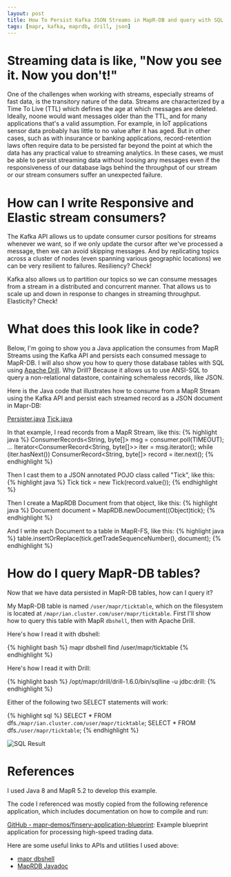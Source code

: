 ```yaml
---
layout: post
title: How To Persist Kafka JSON Streams in MapR-DB and query with SQL using Apache Drill
tags: [mapr, kafka, maprdb, drill, json]
---
```


# Streaming data is like, "Now you see it. Now you don't!"

One of the challenges when working with streams, especially streams of fast data, is the transitory nature of the data. Streams are characterized by a Time To Live (TTL) which defines the age at which messages are deleted. Ideally, noone would want messages older than the TTL, and for many applications that's a valid assumption. For example, in IoT applications sensor data probably has little to no value after it has aged. But in other cases, such as with insurance or banking applications, record-retention laws often require data to be persisted far beyond the point at which the data has any practical value to streaming analytics. In these cases, we must be able to persist streaming data without loosing any messages even if the responsiveness of our database lags behind the throughput of our stream or our stream consumers suffer an unexpected failure.

# How can I write Responsive and Elastic stream consumers?

The Kafka API allows us to update consumer cursor positions for streams whenever we want, so if we only update the cursor after we've processed a message, then we can avoid skipping messages. And by replicating topics across a cluster of nodes (even spanning various geographic locations) we can be very resilient to failures. Resiliency? Check!

Kafka also allows us to partition our topics so we can consume messages from a stream in a distributed and concurrent manner. That allows us to scale up and down in response to changes in streaming throughput. Elasticity? Check!

# What does this look like in code?

Below, I'm going to show you a Java application the consumes from MapR Streams using the Kafka API and persists each consumed message to MapR-DB. I will also show you how to query those database tables with SQL using [Apache Drill](https://drill.apache.org/). Why Drill? Because it allows us to use ANSI-SQL to query a non-relational datastore, containing schemaless records, like JSON.
 
Here is the Java code that illustrates how to consume from a MapR Stream using the Kafka API and persist each streamed record as a JSON document in Mapr-DB:
	
[Persister.java](https://gist.github.com/iandow/f6376264c2281d1c0e3a2485e86c9f23)
[Tick.java](https://gist.github.com/iandow/92d3276e50a7e77f41e69f5c69c8563b)

In that example, I read records from a MapR Stream, like this:
{% highlight java %}
ConsumerRecords<String, byte[]> msg = consumer.poll(TIMEOUT);
...
Iterator<ConsumerRecord<String, byte[]>> iter = msg.iterator();
while (iter.hasNext()) 
    ConsumerRecord<String, byte[]> record = iter.next();
{% endhighlight %}

Then I cast them to a JSON annotated POJO class called "Tick", like this:
{% highlight java %}
Tick tick = new Tick(record.value());
{% endhighlight %}

Then I create a MapRDB Document from that object, like this:
{% highlight java %}
Document document = MapRDB.newDocument((Object)tick);
{% endhighlight %}

And I write each Document to a table in MapR-FS, like this:
{% highlight java %}
table.insertOrReplace(tick.getTradeSequenceNumber(), document);
{% endhighlight %}

# How do I query MapR-DB tables?

Now that we have data persisted in MapR-DB tables, how can I query it?  

My MapR-DB table is named `/user/mapr/ticktable`, which on the filesystem is located at `/mapr/ian.cluster.com/user/mapr/ticktable`. First I'll show how to query this table with MapR `dbshell`, then with Apache Drill.

Here's how I read it with dbshell:

{% highlight bash %}
mapr dbshell
    find /user/mapr/ticktable
{% endhighlight %}

Here's how I read it with Drill:

{% highlight bash %} 
/opt/mapr/drill/drill-1.6.0/bin/sqlline -u jdbc:drill:
{% endhighlight %}

Either of the following two SELECT statements will work:

{% highlight sql %} 
SELECT * FROM dfs.`/mapr/ian.cluster.com/user/mapr/ticktable`;
SELECT * FROM dfs.`/user/mapr/ticktable`;
{% endhighlight %} 

![SQL Result](http://iandow.github.io/img/drill_query.png)

# References

I used Java 8 and MapR 5.2 to develop this example.
 
The code I referenced was mostly copied from the following reference application, which includes documentation on how to compile and run:

[GitHub - mapr-demos/finserv-application-blueprint](https://github.com/mapr-demos/finserv-application-blueprint): Example blueprint application for processing high-speed trading data. 
 
Here are some useful links to APIs and utilities I used above:

- [mapr dbshell](http://maprdocs.mapr.com/home/MapR-DB/JSON_DB/getting_started_json_ojai_using_maprdb_shell.html)
- [MapRDB Javadoc](http://maprdocs.mapr.com/apidocs/maprdb_json/51/com/mapr/db/MapRDB.html)